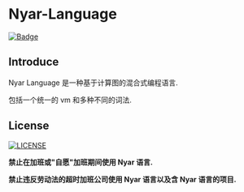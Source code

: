 Nyar-Language
=============
[![Badge](https://img.shields.io/badge/link-996.icu-%23FF4D5B.svg?style=flat-square)](https://996.icu/#/zh_CN)

## Introduce

Nyar Language 是一种基于计算图的混合式编程语言.

包括一个统一的 vm 和多种不同的词法.

## License
[![LICENSE](https://img.shields.io/badge/license-Anti%20996-blue.svg?style=flat-square)](https://github.com/996icu/996.ICU/blob/master/LICENSE)

**禁止在加班或"自愿"加班期间使用 Nyar 语言.**

**禁止违反劳动法的超时加班公司使用 Nyar 语言以及含 Nyar 语言的项目.**
